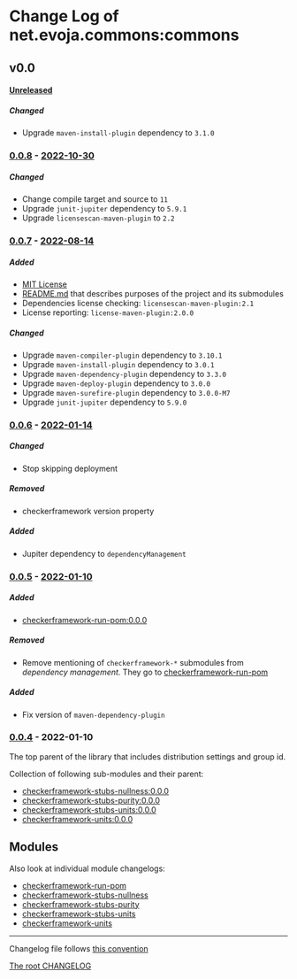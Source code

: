 # Change Log of net.evoja.commons:commons

<!---
#### [Unreleased][unreleased]
##### Added
##### Changed
##### Deprecated
##### Removed
##### Fixed
##### Security
##### Broken
--->




## v0.0

#### [Unreleased][unreleased]
##### Changed
* Upgrade `maven-install-plugin` dependency to `3.1.0`

### [0.0.8] - [2022-10-30][c-0.0.8]
##### Changed
* Change compile target and source to `11`
* Upgrade `junit-jupiter` dependency to `5.9.1`
* Upgrade `licensescan-maven-plugin` to `2.2`

### [0.0.7] - [2022-08-14][c-0.0.7]
##### Added
* [MIT License](./LICENSE)
* [README.md](./README.md) that describes purposes of the project and its submodules
* Dependencies license checking: `licensescan-maven-plugin:2.1`
* License reporting: `license-maven-plugin:2.0.0`

##### Changed
* Upgrade `maven-compiler-plugin` dependency to `3.10.1`
* Upgrade `maven-install-plugin` dependency to `3.0.1`
* Upgrade `maven-dependency-plugin` dependency to `3.3.0`
* Upgrade `maven-deploy-plugin` dependency to `3.0.0`
* Upgrade `maven-surefire-plugin` dependency to `3.0.0-M7`
* Upgrade `junit-jupiter` dependency to `5.9.0`


### [0.0.6] - [2022-01-14][c-0.0.6]
##### Changed
* Stop skipping deployment

##### Removed
* checkerframework version property

##### Added
* Jupiter dependency to `dependencyManagement`


### [0.0.5] - [2022-01-10][c-0.0.5]
##### Added
* [checkerframework-run-pom:0.0.0](checkerframework-run-pom/)

##### Removed
* Remove mentioning of `checkerframework-*` submodules from _dependency management._
They go to [checkerframework-run-pom](checkerframework-run-pom/pom.xml)

##### Added
* Fix version of `maven-dependency-plugin`



### [0.0.4] - 2022-01-10
The top parent of the library that includes distribution settings and group id.

Collection of following sub-modules and their parent:

* [checkerframework-stubs-nullness:0.0.0](checkerframework-stubs-nullness/)
* [checkerframework-stubs-purity:0.0.0](checkerframework-stubs-purity/)
* [checkerframework-stubs-units:0.0.0](checkerframework-stubs-units/)
* [checkerframework-units:0.0.0](checkerframework-units/)


## Modules

Also look at individual module changelogs:

* [checkerframework-run-pom](checkerframework-run-pom/CHANGELOG.md)
* [checkerframework-stubs-nullness](checkerframework-stubs-nullness/CHANGELOG.md)
* [checkerframework-stubs-purity](checkerframework-stubs-purity/CHANGELOG.md)
* [checkerframework-stubs-units](checkerframework-stubs-units/CHANGELOG.md)
* [checkerframework-units](checkerframework-units/CHANGELOG.md)







------------
Changelog file follows [this convention](https://keepachangelog.com/)

[The root CHANGELOG](/CHANGELOG.md)

[unreleased]: https://github.com/evoja/java-commons/compare/commons/0.0.8...master

[c-0.0.8]: https://github.com/evoja/java-commons/compare/commons/0.0.7...commons/0.0.8
[0.0.8]: https://github.com/evoja/java-commons/tree/commons/0.0.8

[c-0.0.7]: https://github.com/evoja/java-commons/compare/commons/0.0.6...commons/0.0.7
[0.0.7]: https://github.com/evoja/java-commons/tree/commons/0.0.7

[c-0.0.6]: https://github.com/evoja/java-commons/compare/commons/0.0.5...commons/0.0.6
[0.0.6]: https://github.com/evoja/java-commons/tree/commons/0.0.6

[c-0.0.5]: https://github.com/evoja/java-commons/compare/commons/0.0.4...commons/0.0.5
[0.0.5]: https://github.com/evoja/java-commons/tree/commons/0.0.5

[0.0.4]: https://github.com/evoja/java-commons/tree/commons/0.0.4
